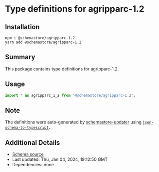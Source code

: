 # Type definitions for agripparc-1.2

## Installation

```
npm i @schemastore/agripparc-1.2
yarn add @schemastore/agripparc-1.2
```

## Summary

This package contains type definitions for agripparc-1.2.

## Usage

```ts
import * as agripparc_1_2 from '@schemastore/agripparc-1.2';
```

## Note

The definitions were auto-generated by [schemastore-updater](https://github.com/ffflorian/schemastore-updater) using [`json-schema-to-typescript`](https://www.npmjs.com/package/json-schema-to-typescript).

## Additional Details

* [Schema source](https://github.com/SchemaStore/schemastore/tree/master/src/schemas/json/agripparc-1.2)
* Last updated: Thu, Jan 04, 2024, 19:12:50 GMT
* Dependencies: none
